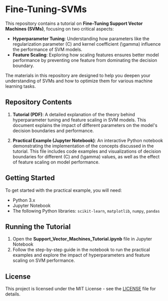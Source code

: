 # Fine-Tuning-SVMs

This repository contains a tutorial on **Fine-Tuning Support Vector Machines (SVMs)**, focusing on two critical aspects:

- **Hyperparameter Tuning**: Understanding how parameters like the regularization parameter \(C\) and kernel coefficient \(\gamma\) influence the performance of SVM models.
- **Feature Scaling**: Exploring how scaling features ensures better model performance by preventing one feature from dominating the decision boundary.

The materials in this repository are designed to help you deepen your understanding of SVMs and how to optimize them for various machine learning tasks.

## Repository Contents

1. **Tutorial (PDF)**: A detailed explanation of the theory behind hyperparameter tuning and feature scaling in SVM models. This document explains the impact of different parameters on the model's decision boundaries and performance.
   
2. **Practical Example (Jupyter Notebook)**: An interactive Python notebook demonstrating the implementation of the concepts discussed in the tutorial. This file includes code examples and visualizations of decision boundaries for different \(C\) and \(\gamma\) values, as well as the effect of feature scaling on model performance.

## Getting Started

To get started with the practical example, you will need:

- Python 3.x
- Jupyter Notebook
- The following Python libraries: `scikit-learn`, `matplotlib`, `numpy`, `pandas`

## Running the Tutorial

1. Open the **Support_Vector_Machines_Tutorial.ipynb** file in Jupyter Notebook
2. Follow the step-by-step guide in the notebook to run the practical examples and explore the impact of hyperparameters and feature scaling on SVM performance.

## License

This project is licensed under the MIT License - see the [LICENSE](LICENSE) file for details.


